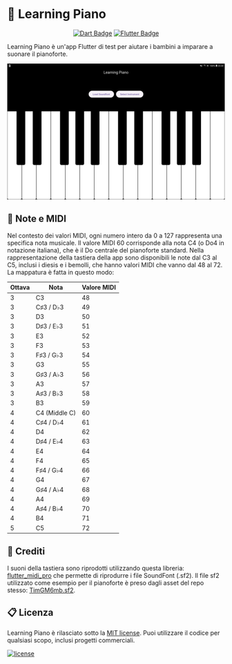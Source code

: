 # 🎹 Learning Piano

<p style="text-align: center;">
    <a href="https://dart.dev/"><img src="https://img.shields.io/badge/Dart-0175C2?style=for-the-badge&logo=dart&logoColor=white" alt="Dart Badge"></a>
    <a href="https://flutter.dev/"><img src="https://img.shields.io/badge/Flutter-02569B?style=for-the-badge&logo=flutter&logoColor=white" alt="Flutter Badge"></a>
</p>

Learning Piano è un'app Flutter di test per aiutare i bambini a imparare a suonare il pianoforte. 

<img src=".github/screenshots/piano-ui.jpg" alt="App UI Screenshot"> 

## 🎵 Note e MIDI

Nel contesto dei valori MIDI, ogni numero intero da 0 a 127 rappresenta una specifica nota musicale. Il valore MIDI 60 corrisponde alla nota C4  (o Do4  in notazione italiana), che è il Do centrale del pianoforte standard. Nella rappresentazione della tastiera della app sono disponibili le note dal C3 al C5, inclusi i diesis e i bemolli, che hanno valori MIDI che vanno dal 48 al 72. La mappatura è fatta in questo modo:

| Ottava | Nota          | Valore MIDI |
|--------|---------------|-------------|
| 3      | C3            | 48          |
| 3      | C♯3 / D♭3     | 49          |
| 3      | D3            | 50          |
| 3      | D♯3 / E♭3     | 51          |
| 3      | E3            | 52          |
| 3      | F3            | 53          |
| 3      | F♯3 / G♭3     | 54          |
| 3      | G3            | 55          |
| 3      | G♯3 / A♭3     | 56          |
| 3      | A3            | 57          |
| 3      | A♯3 / B♭3     | 58          |
| 3      | B3            | 59          |
| 4      | C4 (Middle C) | 60          |
| 4      | C♯4 / D♭4     | 61          |
| 4      | D4            | 62          |
| 4      | D♯4 / E♭4     | 63          |
| 4      | E4            | 64          |
| 4      | F4            | 65          |
| 4      | F♯4 / G♭4     | 66          |
| 4      | G4            | 67          |
| 4      | G♯4 / A♭4     | 68          |
| 4      | A4            | 69          |
| 4      | A♯4 / B♭4     | 70          |
| 4      | B4            | 71          |
| 5      | C5            | 72          |

## 🙌 Crediti

I suoni della tastiera sono riprodotti utilizzando questa libreria: [flutter_midi_pro](https://pub.dev/packages/flutter_midi_pro) che permette di riprodurre i file SoundFont (.sf2). Il file sf2 utilizzato come esempio per il pianoforte è preso dagli asset del repo stesso: [TimGM6mb.sf2](https://github.com/Crescodev/flutter_midi_pro/blob/master/example/assets/TimGM6mb.sf2).

## 📋 Licenza

Learning Piano è rilasciato sotto la [MIT license](LICENSE.md). Puoi utilizzare il codice per qualsiasi scopo, inclusi progetti commerciali.

[![license](https://img.shields.io/badge/License-MIT-yellow.svg)](https://opensource.org/licenses/MIT)
